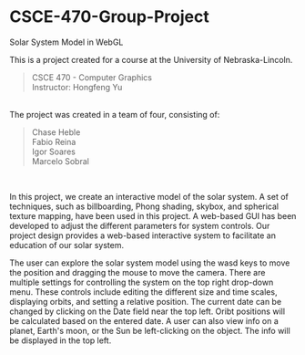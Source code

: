 # CSCE-470-Group-Project
Solar System Model in WebGL

This is a project created for a course at the University of Nebraska-Lincoln.<br>
<blockquote>
CSCE 470 - Computer Graphics<br>
Instructor: Hongfeng Yu<br>
</blockquote><br>
The project was created in a team of four, consisting of:<br>
<blockquote>
Chase Heble<br>
Fabio Reina<br>
Igor Soares<br>
Marcelo Sobral<br>
</blockquote><br>

In this project, we create an interactive model of the solar system. A set of techniques, such as billboarding, Phong shading, skybox, and spherical texture mapping, have been used in this project. A web-based GUI has been developed to adjust the different parameters for system controls. Our project design provides a web-based interactive system to facilitate an education of our solar system.<br>

The user can explore the solar system model using the wasd keys to move the position and dragging the mouse to move the camera. There are multiple settings for controlling the system on the top right drop-down menu. These controls include editing the different size and time scales, displaying orbits, and setting a relative position. The current date can be changed by clicking on the Date field near the top left. Oribt positions will be calculated based on the entered date. A user can also view info on a planet, Earth's moon, or the Sun be left-clicking on the object. The info will be displayed in the top left.
